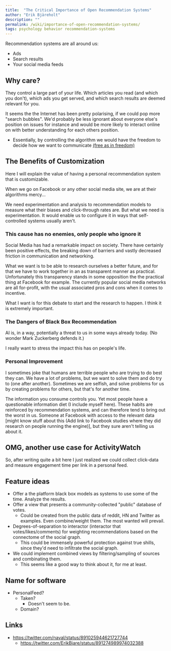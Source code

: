 ```yaml
---
title:  "The Critical Importance of Open Recommendation Systems"
author: "Erik Bjäreholt"
description: ""
permalink: /wiki/importance-of-open-recommendation-systems/
tags: psychology behavior recommendation-systems
---
```


Recommendation systems are all around us:

 - Ads
 - Search results
 - Your social media feeds

## Why care? 

They control a large part of your life. Which articles you read (and which you don't), which ads you get served, and which search results are deemed relevant for you.

It seems the the Internet has been pretty polarising, if we could pop more <!-- Bad term --> "search bubbles". We'd probably be less ignorant about everyone else's position on issues for instance and would be more likely to interact online on with better understanding for each others position. 

 - Essentially, by controlling the algorithm we would have the freedom to decide how we want to communicate [(free as in freedom)](https://www.fsf.org/about/what-is-free-software) 


## The Benefits of Customization

Here I will explain the value of having a personal recommendation system that is customizable.

When we go on Facebook or any other social media site, we are at their algorithms mercy... 

We need experimentation and analysis to recommendation models to measure what their biases and click-through rates are. But what we need is experimentation. 
It would enable us to configure it in ways that self-controlled systems usually aren't. 

### This cause has no enemies, only people who ignore it

Social Media has had a remarkable impact on society. There have certainly been positive effects, the breaking down of barriers and vastly decreased friction in communication and networking. 

What we want is to be able to research ourselves a better future, and for that we have to work together in an as transparent manner as practical. Unfortunately this transparency stands in some opposition the the practical thing at Facebook for example. The currently popular social media networks are all for-profit, with the usual associated pros and cons when it comes to incentive.

What I want is for this debate to start and the research to happen. I think it is extremely important. 


### The Dangers of Black Box Recommendation

AI is, in a way, potentially a threat to us in some ways already today.  (No wonder Mark Zuckerberg defends it.)

I really want to stress the impact this has on people's life.

### Personal Improvement

I sometimes joke that humans are terrible people who are trying to do best they can. We have a lot of problems, but we want to solve them and do try to (one after another). Sometimes we are selfish, and solve problems for us by creating problems for others, but that's for another time.

The information you consume controls you. Yet most people have a questionable information diet (I include myself here). These habits are reinforced by recommendation systems, and can therefore tend to bring out the worst in us. Someone at Facebook with access to the relevant data [might know stuff about this (Add link to Facebook studies where they did research on people running the engine)], but they sure aren't telling us about it.

## OMG, another use case for ActivityWatch

So, after writing quite a bit here I just realized we could collect click-data and measure engagement time per link in a personal feed.


## Feature ideas

 - Offer a the platform black box models as systems to use some of the time. Analyze the results.
 - Offer a view that presents a community-collected "public" database of votes.
    - Could be created from the public data of reddit, HN and Twitter as examples. Even combine/weight them. The most wanted will prevail.
 - Degrees-of-separation to interactor (interactor that votes/likes/comments) for weighting recommendations based on the connectome of the social graph. 
    - This could be immensely powerful protection against true shills, since they'd need to infiltrate the social graph. 
 - We could implement combined views by filtering/sampling of sources and combinating them. 
   - This seems like a good way to think about it, for me at least.


## Name for software

 - PersonalFeed? 
   - Taken?
      - Doesn't seem to be. 
   - Domain?



## Links

<!-- TODO: Twitter iframe for these tweets and add discussion around them inline -->

 - https://twitter.com/naval/status/891025944621727744
    - https://twitter.com/ErikBjare/status/891274989974032388


<!--
## Am I crazy or right?

The craziest of the crazy ideas end up being those that turn out to be right against consensus/the status quo/. Because, in hindsight, it turns out it was not the idea that was crazy, it was us for believing so.

Not sure if I'm right but it's pretty damn crazy if true. 

This is why this is a draft. Careful criticism appreciated.


## Related articles

 - [Good software](/wiki/long-software)

## Read more

-->

## 
